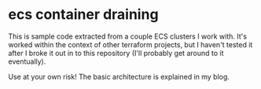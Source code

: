 # ecs container draining

This is sample code extracted from a couple ECS clusters I work with.
It's worked within the context of other terraform projects, but I haven't
tested it after I broke it out in to this repository (I'll probably get around
to it eventually).

Use at your own risk! The basic architecture is explained in my blog.
